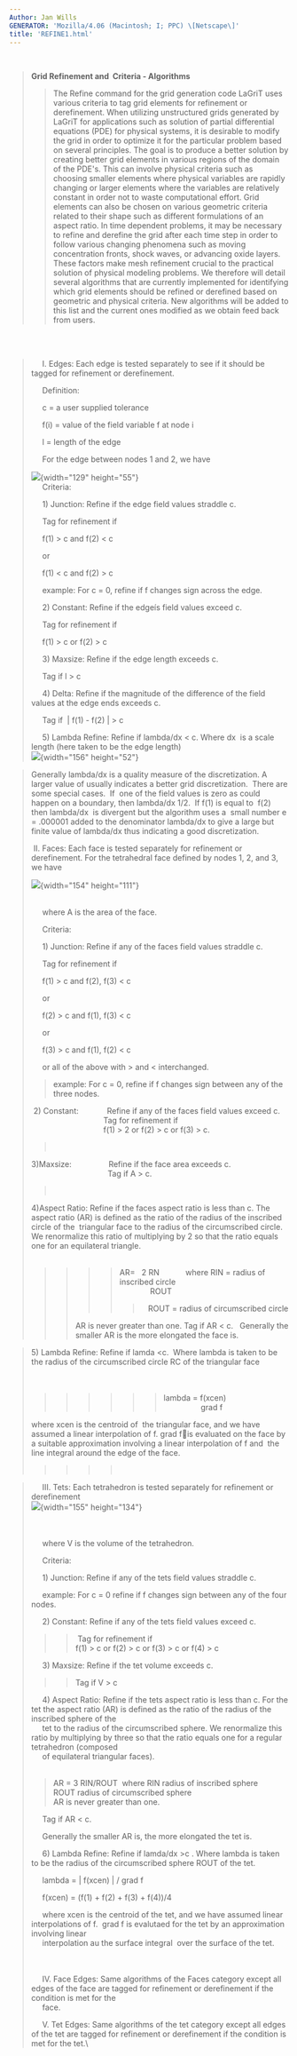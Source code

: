 ```yaml
---
Author: Jan Wills
GENERATOR: 'Mozilla/4.06 (Macintosh; I; PPC) \[Netscape\]'
title: 'REFINE1.html'
---
```


 

> **Grid Refinement and  Criteria - Algorithms**
>
> > The Refine command for the grid generation code LaGriT uses various
> > criteria to tag grid elements for refinement or derefinement. When
> > utilizing unstructured grids generated by LaGriT for applications
> > such as solution of partial differential equations (PDE) for
> > physical systems, it is desirable to modify the grid in order to
> > optimize it for the particular problem based on several principles.
> > The goal is to produce a better solution by creating better grid
> > elements in various regions of the domain of the PDE's. This can
> > involve physical criteria such as choosing smaller elements where
> > physical variables are rapidly changing or larger elements where the
> > variables are relatively constant in order not to waste
> > computational effort. Grid elements can also be chosen on various
> > geometric criteria related to their shape such as different
> > formulations of an aspect ratio. In time dependent problems, it may
> > be necessary to refine and derefine the grid after each time step in
> > order to follow various changing phenomena such as moving
> > concentration fronts, shock waves, or advancing oxide layers. These
> > factors make mesh refinement crucial to the practical solution of
> > physical modeling problems. We therefore will detail several
> > algorithms that are currently implemented for identifying which grid
> > elements should be refined or derefined based on geometric and
> > physical criteria. New algorithms will be added to this list and the
> > current ones modified as we obtain feed back from users.

\
 

>      I. Edges: Each edge is tested separately to see if it should be
> tagged for refinement or derefinement.
>
>      Definition:
>
>      c = a user supplied tolerance
>
>      f(i) = value of the field variable f at node i
>
>      l = length of the edge
>
>      For the edge between nodes 1 and 2, we have
>
> ![](new_html/image5.jpg){width="129" height="55"}\
>      Criteria:
>
>      1) Junction: Refine if the edge field values straddle c.
>
>      Tag for refinement if
>
>      f(1) &gt; c and f(2) &lt; c
>
>      or
>
>      f(1) &lt; c and f(2) &gt; c
>
>      example: For c = 0, refine if f changes sign across the edge.
>
>      2) Constant: Refine if the edgeís field values exceed c.
>
>      Tag for refinement if
>
>      f(1) &gt; c or f(2) &gt; c
>
>      3) Maxsize: Refine if the edge length exceeds c.
>
>      Tag if l &gt; c
>
>      4) Delta: Refine if the magnitude of the difference of the field
> values at the edge ends exceeds c.
>
>      Tag if  | f(1) - f(2) | &gt; c
>
>      5) Lambda Refine: Refine if lambda/dx &lt; c. Where dx  is a
> scale length (here taken to be the edge length)\
> ![](new_html/image9.jpg){width="156" height="52"}

> Generally lambda/dx is a quality measure of the discretization. A
> larger value of usually indicates a better grid discretization.  There
> are some special cases.  If  one of the field values is zero as could
> happen on a boundary, then lambda/dx 1/2.  If f(1) is equal to  f(2)
> then lambda/dx  is divergent but the algorithm uses a  small number e
> = .000001 added to the denominator lambda/dx to give a large but
> finite value of lambda/dx thus indicating a good discretization.
>
>  II. Faces: Each face is tested separately for refinement or
> derefinement. For the tetrahedral face defined by nodes 1, 2, and 3,
> we have
>
> ![](new_html/image1.jpg){width="154" height="111"}\
>  
>
>      where A is the area of the face.
>
>      Criteria:
>
>      1) Junction: Refine if any of the faces field values straddle c.
>
>      Tag for refinement if
>
>      f(1) &gt; c and f(2), f(3) &lt; c
>
>      or
>
>      f(2) &gt; c and f(1), f(3) &lt; c
>
>      or
>
>      f(3) &gt; c and f(1), f(2) &lt; c
>
>      or all of the above with &gt; and &lt; interchanged.
>
> > example: For c = 0, refine if f changes sign between any of the
> > three nodes.
>
>  2) Constant:             Refine if any of the faces field values
> exceed c.\
>                                  Tag for refinement if\
>                                  f(1) &gt; 2 or f(2) &gt; c or f(3)
> &gt; c.
>
> >  
>
> 3)Maxsize:                 Refine if the face area exceeds c.\
>                                    Tag if A &gt; c.
>
> >  
>
> 4)Aspect Ratio: Refine if the faces aspect ratio is less than c. The
> aspect ratio (AR) is defined as the ratio of the radius of the
> inscribed circle of the  triangular face to the radius of the
> circumscribed circle. We renormalize this ratio of multiplying by 2 so
> that the ratio equals one for an equilateral triangle.\
>  
>
> > > > > AR=   2 RN            where RIN = radius of inscribed circle\
> > > > >               ROUT
> > > > >
> > > > > >    ROUT = radius of circumscribed circle
> > >
> > > AR is never greater than one. Tag if AR &lt; c.   Generally the
> > > smaller AR is the more elongated the face is.

> 5\) Lambda Refine: Refine if lamda &lt;c.  Where lambda is taken to be
> the radius of the circumscribed circle RC of the triangular face\
>  \
>  
>
> > > > > > > lambda = f(xcen)\
> > > > > > >                  grad f
>
> where xcen is the centroid of  the triangular face, and we have
> assumed a linear interpolation of f. grad fis evaluated on the face
> by a suitable approximation involving a linear interpolation of f and 
> the line integral around the edge of the face.
>
> > > > >  

>      III. Tets: Each tetrahedron is tested separately for refinement
> or derefinement\
> ![](new_html/image4.jpg){width="155" height="134"}\
>  \
>  
>
>      where V is the volume of the tetrahedron.
>
>      Criteria:
>
>      1) Junction: Refine if any of the tets field values straddle c.
>
>      example: For c = 0 refine if f changes sign between any of the
> four nodes.
>
>      2) Constant: Refine if any of the tets field values exceed c.
>
> > >  Tag for refinement if\
> > > f(1) &gt; c or f(2) &gt; c or f(3) &gt; c or f(4) &gt; c
>
>      3) Maxsize: Refine if the tet volume exceeds c.
>
> > > Tag if V &gt; c
>
>      4) Aspect Ratio: Refine if the tets aspect ratio is less than c.
> For the tet the aspect ratio (AR) is defined as the ratio of the
> radius of the inscribed sphere of the\
>      tet to the radius of the circumscribed sphere. We renormalize
> this ratio by multiplying by three so that the ratio equals one for a
> regular tetrahedron (composed\
>      of equilateral triangular faces).\
>  
>
> > AR = 3 RIN/ROUT  where RIN radius of inscribed sphere\
> > ROUT radius of circumscribed sphere\
> > AR is never greater than one.
>
>      Tag if AR &lt; c.
>
>      Generally the smaller AR is, the more elongated the tet is.
>
>      6) Lambda Refine: Refine if lamda/dx &gt;c . Where lambda is
> taken to be the radius of the circumscribed sphere ROUT of the tet.
>
>      lambda = | f(xcen) | / grad f
>
>      f(xcen) = (f(1) + f(2) + f(3) + f(4))/4
>
>      where xcen is the centroid of the tet, and we have assumed linear
> interpolations of f.  grad f is evalutaed for the tet by an
> approximation involving linear\
>      interpolation au the surface integral  over the surface of the
> tet.\
>  \
>  
>
>      IV. Face Edges: Same algorithms of the Faces category except all
> edges of the face are tagged for refinement or derefinement if the
> condition is met for the\
>      face.
>
>      V. Tet Edges: Same algorithms of the tet category except all
> edges of the tet are tagged for refinement or derefinement if the
> condition is met for the tet.\
>
